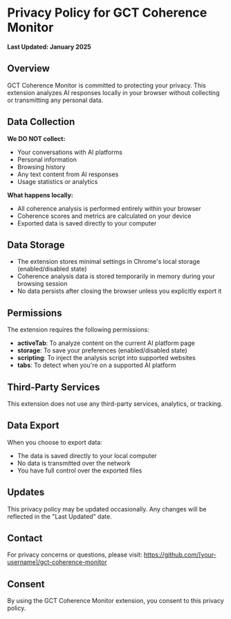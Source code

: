 # Privacy Policy for GCT Coherence Monitor

**Last Updated: January 2025**

## Overview

GCT Coherence Monitor is committed to protecting your privacy. This extension analyzes AI responses locally in your browser without collecting or transmitting any personal data.

## Data Collection

**We DO NOT collect:**
- Your conversations with AI platforms
- Personal information
- Browsing history
- Any text content from AI responses
- Usage statistics or analytics

**What happens locally:**
- All coherence analysis is performed entirely within your browser
- Coherence scores and metrics are calculated on your device
- Exported data is saved directly to your computer

## Data Storage

- The extension stores minimal settings in Chrome's local storage (enabled/disabled state)
- Coherence analysis data is stored temporarily in memory during your browsing session
- No data persists after closing the browser unless you explicitly export it

## Permissions

The extension requires the following permissions:
- **activeTab**: To analyze content on the current AI platform page
- **storage**: To save your preferences (enabled/disabled state)
- **scripting**: To inject the analysis script into supported websites
- **tabs**: To detect when you're on a supported AI platform

## Third-Party Services

This extension does not use any third-party services, analytics, or tracking.

## Data Export

When you choose to export data:
- The data is saved directly to your local computer
- No data is transmitted over the network
- You have full control over the exported files

## Updates

This privacy policy may be updated occasionally. Any changes will be reflected in the "Last Updated" date.

## Contact

For privacy concerns or questions, please visit: https://github.com/[your-username]/gct-coherence-monitor

## Consent

By using the GCT Coherence Monitor extension, you consent to this privacy policy.